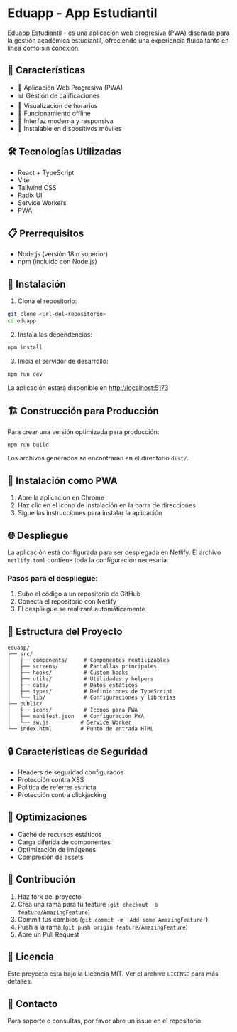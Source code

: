 # Eduapp - App Estudiantil

Eduapp Estudiantil - es una aplicación web progresiva (PWA) diseñada para la gestión académica estudiantil, ofreciendo una experiencia fluida tanto en línea como sin conexión.

## 🚀 Características

- 📱 Aplicación Web Progresiva (PWA)
- 📊 Gestión de calificaciones
- 📅 Visualización de horarios
- 🔄 Funcionamiento offline
- 🎨 Interfaz moderna y responsiva
- 📱 Instalable en dispositivos móviles

## 🛠️ Tecnologías Utilizadas

- React + TypeScript
- Vite
- Tailwind CSS
- Radix UI
- Service Workers
- PWA

## 📋 Prerrequisitos

- Node.js (versión 18 o superior)
- npm (incluido con Node.js)

## 🔧 Instalación

1. Clona el repositorio:
```bash
git clone <url-del-repositorio>
cd eduapp
```

2. Instala las dependencias:
```bash
npm install
```

3. Inicia el servidor de desarrollo:
```bash
npm run dev
```

La aplicación estará disponible en [http://localhost:5173](http://localhost:5173)

## 🏗️ Construcción para Producción

Para crear una versión optimizada para producción:

```bash
npm run build
```

Los archivos generados se encontrarán en el directorio `dist/`.

## 📱 Instalación como PWA

1. Abre la aplicación en Chrome
2. Haz clic en el icono de instalación en la barra de direcciones
3. Sigue las instrucciones para instalar la aplicación

## 🌐 Despliegue

La aplicación está configurada para ser desplegada en Netlify. El archivo `netlify.toml` contiene toda la configuración necesaria.

### Pasos para el despliegue:

1. Sube el código a un repositorio de GitHub
2. Conecta el repositorio con Netlify
3. El despliegue se realizará automáticamente

## 📁 Estructura del Proyecto

```
eduapp/
├── src/
│   ├── components/     # Componentes reutilizables
│   ├── screens/        # Pantallas principales
│   ├── hooks/          # Custom hooks
│   ├── utils/          # Utilidades y helpers
│   ├── data/           # Datos estáticos
│   ├── types/          # Definiciones de TypeScript
│   └── lib/            # Configuraciones y librerías
├── public/
│   ├── icons/          # Iconos para PWA
│   ├── manifest.json   # Configuración PWA
│   └── sw.js          # Service Worker
└── index.html         # Punto de entrada HTML
```

## 🔒 Características de Seguridad

- Headers de seguridad configurados
- Protección contra XSS
- Política de referrer estricta
- Protección contra clickjacking

## 🚀 Optimizaciones

- Caché de recursos estáticos
- Carga diferida de componentes
- Optimización de imágenes
- Compresión de assets

## 🤝 Contribución

1. Haz fork del proyecto
2. Crea una rama para tu feature (`git checkout -b feature/AmazingFeature`)
3. Commit tus cambios (`git commit -m 'Add some AmazingFeature'`)
4. Push a la rama (`git push origin feature/AmazingFeature`)
5. Abre un Pull Request

## 📝 Licencia

Este proyecto está bajo la Licencia MIT. Ver el archivo `LICENSE` para más detalles.

## 📧 Contacto

Para soporte o consultas, por favor abre un issue en el repositorio.